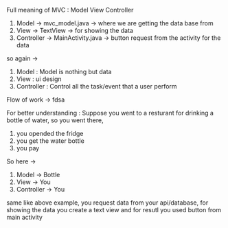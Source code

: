 
Full meaning of MVC : 
Model View Controller
1. Model -> mvc_model.java -> where we are getting the data base from
2. View -> TextView -> for showing the data
3. Controller -> MainActivity.java -> button request from the activity for the data

so again ->
1. Model : Model is nothing but data
2. View : ui design
3. Controller : Control all the task/event that a user perform

Flow of work ->
fdsa


For better understanding : 
Suppose you went to a resturant for drinking a bottle of water, 
so you went there, 
1. you opended the fridge
2. you get the water bottle 
3. you pay 

So here -> 
1. Model -> Bottle 
2. View -> You
3. Controller -> You

same like above example, you request data from your api/database,  for showing the data you create a text view and for resutl you used button from main activity
